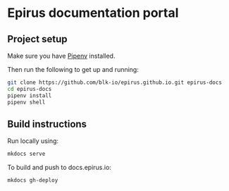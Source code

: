 # Epirus documentation portal

## Project setup

Make sure you have [Pipenv](https://docs.pipenv.org/en/latest/) installed.

Then run the following to get up and running:

```bash
git clone https://github.com/blk-io/epirus.github.io.git epirus-docs
cd epirus-docs
pipenv install
pipenv shell
```

## Build instructions

Run locally using:

```bash
mkdocs serve
```

To build and push to docs.epirus.io:

```bash
mkdocs gh-deploy
```

